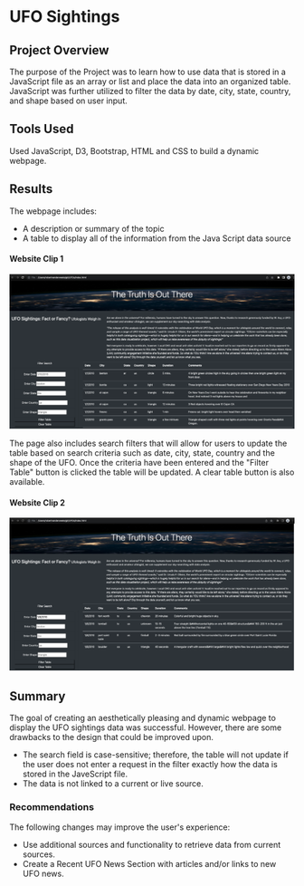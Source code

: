 # UFO Sightings 

## Project Overview
The purpose of the Project was to learn how to use data that is stored in a JavaScript file as an array or list and place the data into an organized table. JavaScript was further utilized to filter the data by date, city, state, country, and shape based on user input.

## Tools Used

Used JavaScript, D3, Bootstrap, HTML and CSS to build a dynamic webpage.

## Results

The webpage includes:
- A description or summary of the topic
- A table to display all of the information from the Java Script data source


#### Website Clip 1
![image](https://github.com/blueschistrocks/UFOs/blob/72b4583d3283495f355e4903f3aecb5885fb8b1c/static/images/Image-1.png)<br>

The page also includes search filters that will allow for users to update the table based on search criteria such as date, city, state, country and the shape of the UFO. Once the criteria have been entered and the "Filter Table" button is clicked the table will be updated. A clear table button is also available.

#### Website Clip 2
![image](https://github.com/blueschistrocks/UFOs/blob/72b4583d3283495f355e4903f3aecb5885fb8b1c/static/images/Image-2.png)<br>


## Summary
The goal of creating an aesthetically pleasing and dynamic webpage to display the UFO sightings data was successful.  However, there are some drawbacks to the design that could be improved upon.

- The search field is case-sensitive; therefore, the table will not update if the user does not enter a request in the filter exactly how the data is stored in the JaveScript file.
- The data is not linked to a current or live source.
### Recommendations
The following changes may improve the user's experience:
- Use additional sources and functionality to retrieve data from current sources.
- Create a Recent UFO News Section with articles and/or links to new UFO news.


